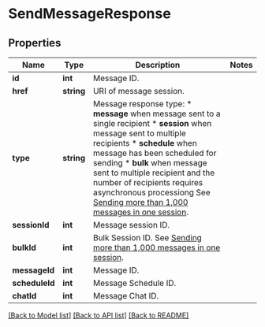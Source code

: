 # SendMessageResponse

## Properties
Name | Type | Description | Notes
------------ | ------------- | ------------- | -------------
**id** | **int** | Message ID. | 
**href** | **string** | URI of message session. | 
**type** | **string** | Message response type: * **message** when message sent to a single recipient * **session** when message sent to multiple recipients * **schedule** when message has been scheduled for sending * **bulk** when message sent to multiple recipient and the number of recipients requires asynchronous processiong See [Sending more than 1,000 messages in one session](http://docs.textmagictesting.com/#section/Tutorials/Sending-more-than-1000-messages-in-one-session). | 
**sessionId** | **int** | Message session ID. | 
**bulkId** | **int** | Bulk Session ID. See [Sending more than 1,000 messages in one session](http://docs.textmagictesting.com/#section/Tutorials/Sending-more-than-1000-messages-in-one-session). | 
**messageId** | **int** | Message ID. | 
**scheduleId** | **int** | Message Schedule ID. | 
**chatId** | **int** | Message Chat ID. | 

[[Back to Model list]](../README.md#documentation-for-models) [[Back to API list]](../README.md#documentation-for-api-endpoints) [[Back to README]](../README.md)


